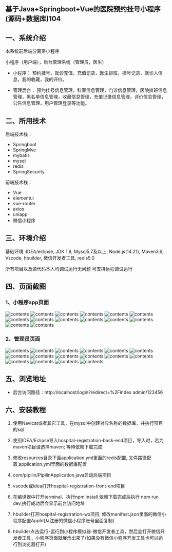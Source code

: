 ## 基于Java+Springboot+Vue的医院预约挂号小程序(源码+数据库)104

## 一、系统介绍
本系统前后端分离带小程序

小程序（用户端），后台管理系统（管理员，医生）

- 小程序：
预约挂号，就诊充值，充值记录，医生排班，挂号记录，就诊人信息，我的收藏，我的评价。

- 管理后台：
预约挂号信息管理，科室信息管理，门诊信息管理，医院排班信息管理，黑名单信息管理，收藏信息管理，充值记录信息管理，评价信息管理，公告信息管理，用户管理登录等功能。

## 二、所用技术
后端技术栈：
- Springboot
- SpringMvc
- mybatis
- mysql
- redis
- SpringSecurity

前端技术栈：
- Vue
- elementui
- vue-router
- axios
- uniapp
- 微信小程序

## 三、环境介绍
基础环境 :IDEA/eclipse, JDK 1.8, Mysql5.7及以上, Node.js(14.21), Maven3.6, Vscode, hbuilder, 微信开发者工具, redis5.0

所有项目以及源代码本人均调试运行无问题 可支持远程调试运行

## 四、页面截图
### 1、小程序app页面
![contents](./picture/picture1.png)
![contents](./picture/picture2.png)
![contents](./picture/picture3.png)
![contents](./picture/picture4.png)
![contents](./picture/picture5.png)
![contents](./picture/picture6.png)
![contents](./picture/picture7.png)
![contents](./picture/picture8.png)
![contents](./picture/picture9.png)
![contents](./picture/picture10.png)
![contents](./picture/picture11.png)
![contents](./picture/picture12.png)
![contents](./picture/picture13.png)
![contents](./picture/picture14.png)

### 2、管理员页面
![contents](./picture/picture15.png)
![contents](./picture/picture16.png)
![contents](./picture/picture17.png)
![contents](./picture/picture18.png)
![contents](./picture/picture19.png)
![contents](./picture/picture20.png)
![contents](./picture/picture21.png)
![contents](./picture/picture22.png)
![contents](./picture/picture23.png)
![contents](./picture/picture24.png)
![contents](./picture/picture25.png)
![contents](./picture/picture26.png)
![contents](./picture/picture27.png)
![contents](./picture/picture28.png)
![contents](./picture/picture29.png)
![contents](./picture/picture30.png)

## 五、浏览地址

- 后台访问路径：http://localhost/login?redirect=%2Findex
  admin/123456

## 六、安装教程

1. 使用Navicat或者其它工具，在mysql中创建对应名称的数据库，并执行项目的sql

2. 使用IDEA/Eclipse导入hospital-registration-back-end项目，导入时，若为maven项目请选择maven; 等待依赖下载完成

3. 修改resources目录下面application.yml里面的redis配置, 文件路径配置,application.yml里面的数据库配置

4. com/pipilin/PipilinApplication.java启动后端项目

5. vscode或idea打开hospital-registration-front-end项目

6. 在编译器中打开terminal，执行npm install 依赖下载完成后执行 npm run dev,执行成功后会显示前台访问地址

7. hbuilder打开hospital-registration-wx项目, 修改manifest.json里面的微信小程序配置AppId(从注册的微信小程序账号里面复制)

8. hbuilder点击运行-运行到小程序模拟器-微信开发者工具，然后会打开微信开发者工具，小程序页面就展示出来了(如果没有微信小程序开发工具也可以运行到浏览器打开)

